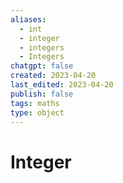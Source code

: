 ```yaml
---
aliases:
  - int
  - integer
  - integers
  - Integers
chatgpt: false
created: 2023-04-20
last_edited: 2023-04-20
publish: false
tags: maths
type: object
---
```

# Integer

